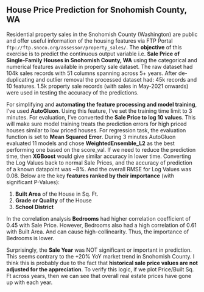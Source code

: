 ## House Price Prediction for Snohomish County, WA

Residential property sales in the Snohomish County (Washington) are public and offer useful information of the housing features via FTP Portal `ftp://ftp.snoco.org/assessor/property_sales/`. The **objective** of this exercise is to predict the continuous output variable i.e. **Sale Price of Single-Family Houses in Snohomish County, WA** using the categorical and numerical features available in property sale dataset. The raw dataset had 104k sales records with 51 columns spanning across 5+ years. After de-duplicating and outlier removal the processed dataset had: 45k records and 10 features. 1.5k property sale records (with sales in May-2021 onwards) were used in testing the accuracy of the predictions. 

For simplifying and **automating the feature processing and model training**, I’ve used **AutoGluon**. Using this feature, I’ve set the training time limit to 3 minutes. For evaluation, I’ve converted the **Sale Price to log 10 values**. This will make sure model training treats the prediction errors for high priced houses similar to low priced houses. For regression task, the evaluation function is set to **Mean Squared Error**. During 3 minutes AutoGluon evaluated 11 models and chose **WeightedEnsemble_L2** as the best performing one based on the score_val. If we need to reduce the prediction time, then **XGBoost** would give similar accuracy in lower time.
Converting the Log Values back to normal Sale Prices, and the accuracy of prediction of a known datapoint was ~8%. And the overall RMSE for Log Values was 0.08. Below are the key **features ranked by their importance** (with significant P-Values):
  1.	**Built Area** of the House in Sq. Ft.
  2. **Grade or Quality** of the House
  3. 	**School District**

In the correlation analysis **Bedrooms** had higher correlation coefficient of 0.45 with Sale Price. However, Bedrooms also had a high correlation of 0.61 with Built Area. And can cause high-collinearity. Thus, the importance of Bedrooms is lower.

Surprisingly, the **Sale Year** was NOT significant or important in prediction. This seems contrary to the +20% YoY market trend in Snohomish County. I think this is probably due to the fact that **historical sale price values are not adjusted for the appreciation**. To verify this logic, if we plot Price/Built Sq. Ft across years, then we can see that overall real estate prices have gone up with each year.
